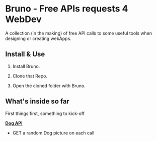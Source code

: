 # Bruno - Free APIs requests 4 WebDev

A collection (in the making) of free API calls to some useful tools when designing or creating webApps.

## Install & Use

1. Install Bruno.

2. Clone that Repo.

3. Open the cloned folder with Bruno.

## What's inside so far

First things first, something to kick-off

**[Dog API](https://dog.ceo/dog-api/)**

- GET a random Dog picture on each call
